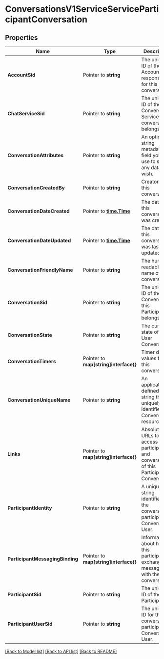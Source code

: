# ConversationsV1ServiceServiceParticipantConversation

## Properties

Name | Type | Description | Notes
------------ | ------------- | ------------- | -------------
**AccountSid** | Pointer to **string** | The unique ID of the Account responsible for this conversation. |
**ChatServiceSid** | Pointer to **string** | The unique ID of the Conversation Service this conversation belongs to. |
**ConversationAttributes** | Pointer to **string** | An optional string metadata field you can use to store any data you wish. |
**ConversationCreatedBy** | Pointer to **string** | Creator of this conversation. |
**ConversationDateCreated** | Pointer to [**time.Time**](time.Time.md) | The date that this conversation was created. |
**ConversationDateUpdated** | Pointer to [**time.Time**](time.Time.md) | The date that this conversation was last updated. |
**ConversationFriendlyName** | Pointer to **string** | The human-readable name of this conversation. |
**ConversationSid** | Pointer to **string** | The unique ID of the Conversation this Participant belongs to. |
**ConversationState** | Pointer to **string** | The current state of this User Conversation |
**ConversationTimers** | Pointer to **map[string]interface{}** | Timer date values for this conversation. |
**ConversationUniqueName** | Pointer to **string** | An application-defined string that uniquely identifies the Conversation resource. |
**Links** | Pointer to **map[string]interface{}** | Absolute URLs to access the participant and conversation of this Participant Conversation. |
**ParticipantIdentity** | Pointer to **string** | A unique string identifier for the conversation participant as Conversation User. |
**ParticipantMessagingBinding** | Pointer to **map[string]interface{}** | Information about how this participant exchanges messages with the conversation. |
**ParticipantSid** | Pointer to **string** | The unique ID of the Participant. |
**ParticipantUserSid** | Pointer to **string** | The unique ID for the conversation participant as Conversation User. |

[[Back to Model list]](../README.md#documentation-for-models) [[Back to API list]](../README.md#documentation-for-api-endpoints) [[Back to README]](../README.md)


